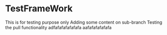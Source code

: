 # TestFrameWork
This is for testing purpose only
Adding some content on sub-branch
Testing the pull functionality 
adfafafafafafafa
aafafafafafafa
